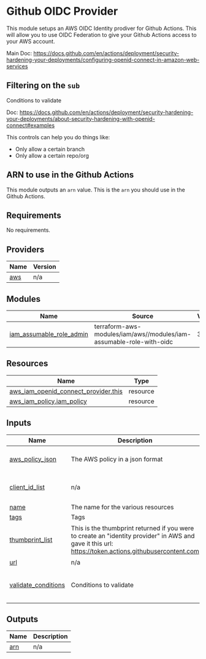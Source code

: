 # Github OIDC Provider

This module setups an AWS OIDC Identity prodiver for Github Actions.  This will allow you to use OIDC Federation to give your
Github Actions access to your AWS account.

Main Doc: https://docs.github.com/en/actions/deployment/security-hardening-your-deployments/configuring-openid-connect-in-amazon-web-services

## Filtering on the `sub`
Conditions to validate

Doc: https://docs.github.com/en/actions/deployment/security-hardening-your-deployments/about-security-hardening-with-openid-connect#examples

This controls can help you do things like:
* Only allow a certain branch
* Only allow a certain repo/org

## ARN to use in the Github Actions
This module outputs an `arn` value.  This is the `arn` you should use in the Github Actions.

<!-- BEGIN_TF_DOCS -->
## Requirements

No requirements.

## Providers

| Name | Version |
|------|---------|
| <a name="provider_aws"></a> [aws](#provider\_aws) | n/a |

## Modules

| Name | Source | Version |
|------|--------|---------|
| <a name="module_iam_assumable_role_admin"></a> [iam\_assumable\_role\_admin](#module\_iam\_assumable\_role\_admin) | terraform-aws-modules/iam/aws//modules/iam-assumable-role-with-oidc | 3.6.0 |

## Resources

| Name | Type |
|------|------|
| [aws_iam_openid_connect_provider.this](https://registry.terraform.io/providers/hashicorp/aws/latest/docs/resources/iam_openid_connect_provider) | resource |
| [aws_iam_policy.iam_policy](https://registry.terraform.io/providers/hashicorp/aws/latest/docs/resources/iam_policy) | resource |

## Inputs

| Name | Description | Type | Default | Required |
|------|-------------|------|---------|:--------:|
| <a name="input_aws_policy_json"></a> [aws\_policy\_json](#input\_aws\_policy\_json) | The AWS policy in a json format | `string` | `"{\n    \"Version\": \"2012-10-17\",\n    \"Statement\": [\n      {\n        \"Effect\": \"Allow\",\n        \"Action\": \"*\",\n        \"Resource\": \"*\"\n      }\n    ]\n}\n"` | no |
| <a name="input_client_id_list"></a> [client\_id\_list](#input\_client\_id\_list) | n/a | `list` | <pre>[<br>  "sts.amazonaws.com"<br>]</pre> | no |
| <a name="input_name"></a> [name](#input\_name) | The name for the various resources | `string` | `"github_oidc"` | no |
| <a name="input_tags"></a> [tags](#input\_tags) | Tags | `map(any)` | `{}` | no |
| <a name="input_thumbprint_list"></a> [thumbprint\_list](#input\_thumbprint\_list) | This is the thumbprint returned if you were to create an "identity provider" in AWS and gave it this url: https://token.actions.githubusercontent.com | `list` | <pre>[<br>  "a031c46782e6e6c662c2c87c76da9aa62ccabd8e"<br>]</pre> | no |
| <a name="input_url"></a> [url](#input\_url) | n/a | `string` | `"https://token.actions.githubusercontent.com"` | no |
| <a name="input_validate_conditions"></a> [validate\_conditions](#input\_validate\_conditions) | Conditions to validate | `set(string)` | <pre>[<br>  "repo:octo-org/octo-repo:ref:refs/heads/octo-branch"<br>]</pre> | no |

## Outputs

| Name | Description |
|------|-------------|
| <a name="output_arn"></a> [arn](#output\_arn) | n/a |
<!-- END_TF_DOCS -->